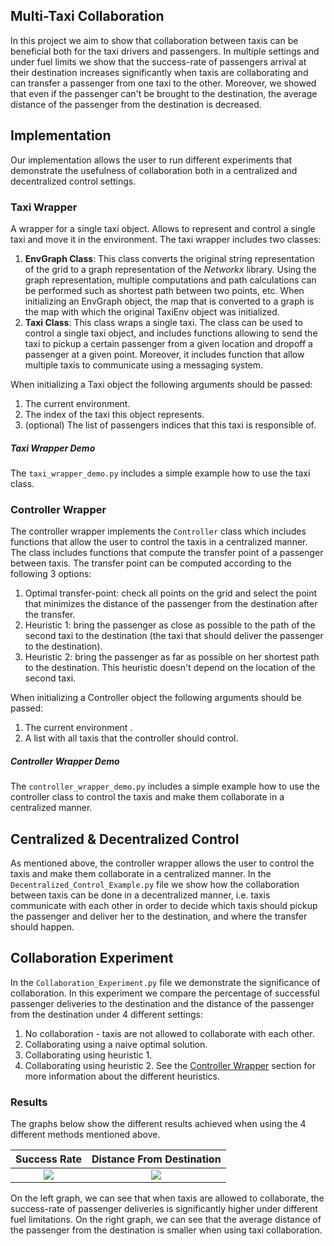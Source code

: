 ## Multi-Taxi Collaboration
In this project we aim to show that collaboration between taxis can be beneficial both for the taxi drivers and
 passengers. In multiple settings and under fuel limits we show that the success-rate of passengers arrival at their
  destination increases significantly when taxis are collaborating and can transfer a passenger from
   one taxi to the other. Moreover, we showed that even if the passenger can't be brought to the destination, the
    average distance of the passenger from the destination is decreased.
    
## Implementation
Our implementation allows the user to run different experiments that demonstrate the usefulness of collaboration both
 in a centralized and decentralized control settings.
 
### Taxi Wrapper
A wrapper for a single taxi object. Allows to represent and control a single taxi and move it in the environment.
The taxi wrapper includes two classes:
1. **EnvGraph Class**: This class converts the original string representation of the grid to a graph representation of
 the *Networkx* library. Using the graph representation, multiple computations and path calculations can be performed
  such as shortest path between two points, etc.
  When initializing an EnvGraph object, the map that is converted to a graph is the map with which the original TaxiEnv
   object was initialized.
2. **Taxi Class**: This class wraps a single taxi. The class can be used to control a single taxi object, and
 includes functions allowing to send the taxi to pickup a certain passenger from a given location and dropoff a
  passenger at a given point. Moreover, it includes function that allow multiple taxis to communicate using a
   messaging system. 

When initializing a Taxi object the following arguments should be passed:
1. The current environment.
2. The index of the taxi this object represents.
3. (optional) The list of passengers indices that this taxi is responsible of.

##### Taxi Wrapper Demo
The `taxi_wrapper_demo.py` includes a simple example how to use the taxi class.

### Controller Wrapper
The controller wrapper implements the `Controller` class which includes functions that allow the user to control the
 taxis in a centralized manner. The class includes functions that compute the transfer point of a passenger between
  taxis. The transfer point can be computed according to the following 3 options:
  1. Optimal transfer-point: check all points on the grid and select the point that minimizes the distance of the
   passenger from the destination after the transfer.
  2. Heuristic 1: bring the passenger as close as possible to the path of the second taxi to the destination (the taxi
   that should deliver the passenger to the destination).
  3. Heuristic 2: bring the passenger as far as possible on her shortest path to the destination. This heuristic
   doesn't depend on the location of the second taxi.

   When initializing a Controller object the following arguments should be passed:
   1. The current environment .
   2. A list with all taxis that the controller should control.

##### Controller Wrapper Demo
The `controller_wrapper_demo.py` includes a simple example how to use the controller class to control the taxis and
 make them collaborate in a centralized manner. 

## Centralized & Decentralized Control
As mentioned above, the controller wrapper allows the user to control the taxis and make them collaborate in a
 centralized manner. In the `Decentralized_Control_Example.py` file we show how the collaboration between taxis can
  be done in a decentralized manner, i.e. taxis communicate with each other in order to decide which taxis should
   pickup the passenger and deliver her to the destination, and where the transfer should happen.

## Collaboration Experiment
In the `Collaboration_Experiment.py` file we demonstrate the significance of collaboration. In this experiment we
 compare the percentage of successful passenger deliveries to the destination and the distance of the passenger from
  the destination under 4 different settings:
  1. No collaboration - taxis are not allowed to collaborate with each other.
  2. Collaborating using a naive optimal solution. 
  3. Collaborating using heuristic 1. 
  4. Collaborating using heuristic 2.
  See the [Controller Wrapper](#controller-wrapper) section for more information about the different heuristics.
  
### Results
The graphs below show the different results achieved when using the 4 different methods mentioned above.

Success Rate             |  Distance From Destination
:-------------------------:|:-------------------------:
![](https://user-images.githubusercontent.com/61732335/107937905-43976800-6f8d-11eb-9bf6-f50d25175990.png)  |  ![](https://user-images.githubusercontent.com/61732335/107937910-46925880-6f8d-11eb-9038-ff56ea6865e6.png)

On the left graph, we can see that when taxis are allowed to collaborate, the success-rate of passenger deliveries is
 significantly higher under different fuel limitations. 
 On the right graph, we can see that the average distance of the passenger from the destination is smaller when using
  taxi collaboration.
 


